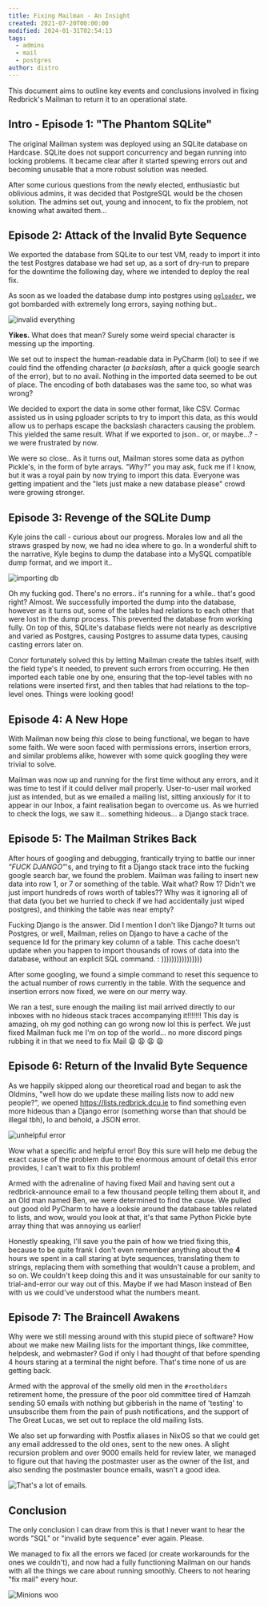 ```yaml
---
title: Fixing Mailman - An Insight
created: 2021-07-20T00:00:00
modified: 2024-01-31T02:54:13
tags:
  - admins
  - mail
  - postgres
author: distro
---
```


This document aims to outline key events and conclusions involved in fixing Redbrick's Mailman to return it to an operational state.

## Intro - Episode 1: "The Phantom SQLite"

The original Mailman system was deployed using an SQLite database on Hardcase. SQLite does not support concurrency and began running into locking problems. It became clear after it started spewing errors out and becoming unusable that a more robust solution was needed.

After some curious questions from the newly elected, enthusiastic but oblivious admins, it was decided that PostgreSQL would be the chosen solution. The admins set out, young and innocent, to fix the problem, not knowing what awaited them…

## Episode 2: Attack of the Invalid Byte Sequence

We exported the database from SQLite to our test VM, ready to import it into the test Postgres database we had set up, as a sort of dry-run to prepare for the downtime the following day, where we intended to deploy the real fix.

As soon as we loaded the database dump into postgres using [`pgloader`](https://github.com/dimitri/pgloader), we got bombarded with extremely long errors, saying nothing but..

![invalid everything](https://i.imgur.com/NCDRTq2.png)

**Yikes.** What does that mean? Surely some weird special character is messing up the importing.

We set out to inspect the human-readable data in PyCharm (lol) to see if we could find the offending character (*a backslash*, after a quick google search of the error), but to no avail. Nothing in the imported data seemed to be out of place. The encoding of both databases was the same too, so what was wrong?

We decided to export the data in some other format, like CSV. Cormac assisted us in using pgloader scripts to try to import this data, as this would allow us to perhaps escape the backslash characters causing the problem. This yielded the same result. What if we exported to json.. or, or maybe…? - we were frustrated by now.

We were so close.. As it turns out, Mailman stores some data as python Pickle's, in the form of byte arrays. *"Why?"* you may ask, fuck me if I know, but it was a royal pain by now trying to import this data. Everyone was getting impatient and the "lets just make a new database please" crowd were growing stronger. 

## Episode 3: Revenge of the SQLite Dump

Kyle joins the call - curious about our progress. Morales low and all the straws grasped by now, we had no idea where to go. In a wonderful shift to the narrative, Kyle begins to dump the database into a MySQL compatible dump format, and we import it..

![importing db](https://i.imgur.com/LmeTLpt.gif)

Oh my fucking god. There's no errors.. it's running for a while.. that's good right? Almost. We successfully imported the dump into the database, however as it turns out, some of the tables had relations to each other that were lost in the dump process. This prevented the database from working fully. On top of this, SQLite's database fields were not nearly as descriptive and varied as Postgres, causing Postgres to assume data types, causing casting errors later on.

Conor fortunately solved this by letting Mailman create the tables itself, with the field type's it needed, to prevent such errors from occurring. He then imported each table one by one, ensuring that the top-level tables with no relations were inserted first, and then tables that had relations to the top-level ones. Things were looking good!

## Episode 4: A New Hope

With Mailman now being *this* close to being functional, we began to have some faith. We were soon faced with permissions errors, insertion errors, and similar problems alike, however with some quick googling they were trivial to solve.

Mailman was now up and running for the first time without any errors, and it was time to test if it could deliver mail properly. User-to-user mail worked just as intended, but as we emailed a mailing list, sitting anxiously for it to appear in our Inbox, a faint realisation began to overcome us. As we hurried to check the logs, we saw it… something hideous… a Django stack trace.

## Episode 5: The Mailman Strikes Back

After hours of googling and debugging, frantically trying to battle our inner *"FUCK DJANGO"*'s, and trying to fit a Django stack trace into the fucking google search bar, we found the problem. Mailman was failing to insert new data into row 1, or 7 or something of the table. Wait what? Row 1? Didn't we just import hundreds of rows worth of tables?? Why was it ignoring all of that data (you bet we hurried to check if we had accidentally just wiped postgres), and thinking the table was near empty?

Fucking Django is the answer. Did I mention I don't like Django? It turns out Postgres, or well, Mailman, relies on Django to have a cache of the sequence Id for the primary key column of a table. This cache doesn't update when you happen to import thousands of rows of data into the database, without an explicit SQL command. : ))))))))))))))))

After some googling, we found a simple command to reset this sequence to the actual number of rows currently in the table. With the sequence and insertion errors now fixed, we were on our merry way.

We ran a test, sure enough the mailing list mail arrived directly to our inboxes with no hideous stack traces accompanying it!!!!!!! This day is amazing, oh my god nothing can go wrong now lol this is perfect. We just fixed Mailman fuck me I'm on top of the world… no more discord pings rubbing it in that we need to fix Mail :weary: :weary: :weary: :weary:

## Episode 6: Return of the Invalid Byte Sequence

As we happily skipped along our theoretical road and began to ask the Oldmins, "well how do we update these mailing lists now to add new people?", we opened https://lists.redbrick.dcu.ie to find something even more hideous than a Django error (something worse than that should be illegal tbh), lo and behold, a JSON error.

![unhelpful error](https://i.imgur.com/OtUIxJK.png)

Wow what a specific and helpful error! Boy this sure will help me debug the exact cause  of the problem due to the enormous amount of detail this error provides, I can't wait to fix this problem!

Armed with the adrenaline of having fixed Mail and having sent out a redbrick-announce email to a few thousand people telling them about it, and an Old man named Ben, we were determined to find the cause. We pulled out good old PyCharm to have a looksie around the database tables related to lists, and wow, would you look at that, it's that same Python Pickle byte array thing that was annoying us earlier!

Honestly speaking, I'll save you the pain of how we tried fixing this, because to be quite frank I don't even remember anything about the **4** hours we spent in a call staring at byte sequences, translating them to strings, replacing them with something that wouldn't cause a problem, and so on. We couldn't keep doing this and it was unsustainable for our sanity to trial-and-error our way out of this. Maybe if we had Mason instead of Ben with us we could've understood what the numbers meant.

## Episode 7: The Braincell Awakens

Why were we still messing around with this stupid piece of software? How about we make new Mailing lists for the important things, like committee, helpdesk, and webmaster? God if only I had thought of that before spending 4 hours staring at a terminal the night before. That's time none of us are getting back.

Armed with the approval of the smelly old men in the `#rootholders` retirement home, the pressure of the poor old committee tired of Hamzah sending 50 emails with nothing but gibberish in the name of 'testing' to unsubscribe them from the pain of push notifications, and the support of The Great Lucas, we set out to replace the old mailing lists.

We also set up forwarding with Postfix aliases in NixOS so that we could get any email addressed to the old ones, sent to the new ones. A slight recursion problem and over 9000 emails held for review later, we managed to figure out that having the postmaster user as the owner of the list, and also sending the postmaster bounce emails, wasn't a good idea.

![That's a lot of emails.](https://i.imgur.com/W3IbIVF.png)

## Conclusion

The only conclusion I can draw from this is that I never want to hear the words "SQL" or "invalid byte sequence" ever again. Please.

We managed to fix all the errors we faced (or create workarounds for the ones we couldn't), and now had a fully functioning Mailman on our hands with all the things we care about running smoothly. Cheers to not hearing "fix mail" every hour.

![Minions woo](https://i.imgur.com/dtPFEAE.gif)
